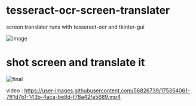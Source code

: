 # tesseract-ocr-screen-translater
screen translater runs with tesseract-ocr and tkinter-gui

![image](https://user-images.githubusercontent.com/56826739/175355211-6c27936f-80ab-4ace-a046-74e3ba309d0c.png)


# shot screen and translate it
![final](https://user-images.githubusercontent.com/56826739/175353636-386823d6-c2d7-454c-9cb0-8cce20e97995.gif)

video : https://user-images.githubusercontent.com/56826739/175354061-7ff1d7b1-143b-4aca-be8d-f78a42fa5689.mp4

